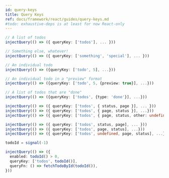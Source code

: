 ```yaml
---
id: query-keys
title: Query Keys
ref: docs/framework/react/guides/query-keys.md
#todo: exhaustive-deps is at least for now React-only
---
```


[//]: # 'Example'

```ts
// A list of todos
injectQuery(() => ({ queryKey: ['todos'], ... }))

// Something else, whatever!
injectQuery(() => ({ queryKey: ['something', 'special'], ... }))
```

[//]: # 'Example'
[//]: # 'Example2'

```ts
// An individual todo
injectQuery(() => ({queryKey: ['todo', 5], ...}))

// An individual todo in a "preview" format
injectQuery(() => ({queryKey: ['todo', 5, {preview: true}], ...}))

// A list of todos that are "done"
injectQuery(() => ({queryKey: ['todos', {type: 'done'}], ...}))
```

[//]: # 'Example2'
[//]: # 'Example3'

```ts
injectQuery(() => ({ queryKey: ['todos', { status, page }], ... }))
injectQuery(() => ({ queryKey: ['todos', { page, status }], ...}))
injectQuery(() => ({ queryKey: ['todos', { page, status, other: undefined }], ... }))
```

[//]: # 'Example3'
[//]: # 'Example4'

```ts
injectQuery(() => ({ queryKey: ['todos', status, page], ... }))
injectQuery(() => ({ queryKey: ['todos', page, status], ...}))
injectQuery(() => ({ queryKey: ['todos', undefined, page, status], ...}))
```

[//]: # 'Example4'
[//]: # 'Example5'

```ts
todoId = signal(-1)

injectQuery(() => ({
  enabled: todoId() > 0,
  queryKey: ['todos', todoId()],
  queryFn: () => fetchTodoById(todoId()),
}))
```

[//]: # 'Example5'
[//]: # 'Materials'
[//]: # 'Materials'
